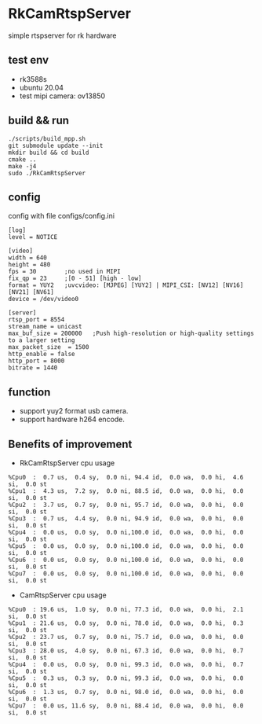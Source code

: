 # RkCamRtspServer
simple rtspserver for rk hardware

## test env
- rk3588s
- ubuntu 20.04
- test mipi camera: ov13850

## build && run
```
./scripts/build_mpp.sh
git submodule update --init
mkdir build && cd build
cmake ..
make -j4
sudo ./RkCamRtspServer
```

## config
config with file configs/config.ini
```
[log]
level = NOTICE

[video]
width = 640
height = 480
fps = 30        ;no used in MIPI
fix_qp = 23     ;[0 - 51] [high - low]
format = YUY2   ;uvcvideo: [MJPEG] [YUY2] | MIPI_CSI: [NV12] [NV16] [NV21] [NV61]
device = /dev/video0

[server]
rtsp_port = 8554
stream_name = unicast
max_buf_size = 200000   ;Push high-resolution or high-quality settings to a larger setting
max_packet_size  = 1500
http_enable = false
http_port = 8000
bitrate = 1440
```

## function
- support yuy2 format usb camera.
- support hardware h264 encode.

## Benefits of improvement
- RkCamRtspServer cpu usage
```
%Cpu0  :  0.7 us,  0.4 sy,  0.0 ni, 94.4 id,  0.0 wa,  0.0 hi,  4.6 si,  0.0 st
%Cpu1  :  4.3 us,  7.2 sy,  0.0 ni, 88.5 id,  0.0 wa,  0.0 hi,  0.0 si,  0.0 st
%Cpu2  :  3.7 us,  0.7 sy,  0.0 ni, 95.7 id,  0.0 wa,  0.0 hi,  0.0 si,  0.0 st
%Cpu3  :  0.7 us,  4.4 sy,  0.0 ni, 94.9 id,  0.0 wa,  0.0 hi,  0.0 si,  0.0 st
%Cpu4  :  0.0 us,  0.0 sy,  0.0 ni,100.0 id,  0.0 wa,  0.0 hi,  0.0 si,  0.0 st
%Cpu5  :  0.0 us,  0.0 sy,  0.0 ni,100.0 id,  0.0 wa,  0.0 hi,  0.0 si,  0.0 st
%Cpu6  :  0.0 us,  0.0 sy,  0.0 ni,100.0 id,  0.0 wa,  0.0 hi,  0.0 si,  0.0 st
%Cpu7  :  0.0 us,  0.0 sy,  0.0 ni,100.0 id,  0.0 wa,  0.0 hi,  0.0 si,  0.0 st
```


- CamRtspServer cpu usage
```
%Cpu0  : 19.6 us,  1.0 sy,  0.0 ni, 77.3 id,  0.0 wa,  0.0 hi,  2.1 si,  0.0 st
%Cpu1  : 21.6 us,  0.0 sy,  0.0 ni, 78.0 id,  0.0 wa,  0.0 hi,  0.3 si,  0.0 st
%Cpu2  : 23.7 us,  0.7 sy,  0.0 ni, 75.7 id,  0.0 wa,  0.0 hi,  0.0 si,  0.0 st
%Cpu3  : 28.0 us,  4.0 sy,  0.0 ni, 67.3 id,  0.0 wa,  0.0 hi,  0.7 si,  0.0 st
%Cpu4  :  0.0 us,  0.0 sy,  0.0 ni, 99.3 id,  0.0 wa,  0.0 hi,  0.7 si,  0.0 st
%Cpu5  :  0.3 us,  0.3 sy,  0.0 ni, 99.3 id,  0.0 wa,  0.0 hi,  0.0 si,  0.0 st
%Cpu6  :  1.3 us,  0.7 sy,  0.0 ni, 98.0 id,  0.0 wa,  0.0 hi,  0.0 si,  0.0 st
%Cpu7  :  0.0 us, 11.6 sy,  0.0 ni, 88.4 id,  0.0 wa,  0.0 hi,  0.0 si,  0.0 st
```
